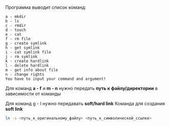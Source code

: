 Программа выводит список команд:
```text
a - mkdir
b - ls
c - rmdir
d - touch
e - cat
f - rm file
g - create symlink
h - get symlink
i - cat symlink file
j - rm symlink
k - create hardlink
l - delete hardlink
m - get info about file
n - change rights
You have to input your command and argument!
```
Для команд **a - f** и **m - n** нужно передать **путь к файлу/директории** в зависимости от команды

Для команд g - l нужно передавать **soft/hard link**
Команда для создания **soft link**

```bash
ln -s <путь_к_оригинальному_файлу> <путь_к_символической_ссылке>
```

